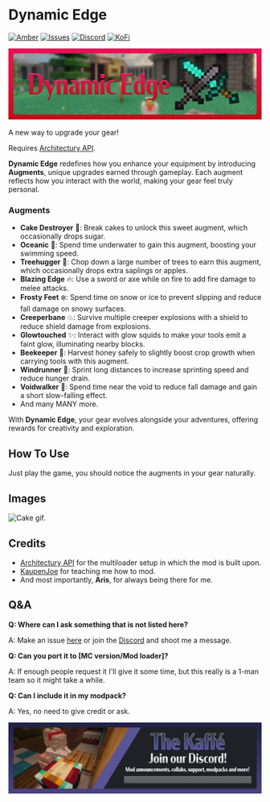 # Dynamic Edge

[![Amber](https://img.shields.io/badge/Amber-iamkaf?style=for-the-badge&label=Requires&color=%23ebb134)](https://modrinth.com/mod/amber) [![Issues](https://img.shields.io/github/issues/iamkaf/mod-issues?style=for-the-badge&color=%23eee)](https://github.com/iamkaf/mod-issues) [![Discord](https://img.shields.io/discord/1207469438719492176?style=for-the-badge&logo=discord&label=DISCORD&color=%235865F2)](https://discord.gg/HV5WgTksaB) [![KoFi](https://img.shields.io/badge/KoFi-iamkaf?style=for-the-badge&logo=kofi&logoColor=%2330d1e3&label=Support%20Me&color=%2330d1e3)](https://ko-fi.com/iamkaffe)

![Dynamic Edge](https://raw.githubusercontent.com/iamkaf/modresources/refs/heads/main/pages/dynamicedge/banner.png)

A new way to upgrade your gear!

Requires [Architectury API](https://modrinth.com/mod/architectury-api).



**Dynamic Edge** redefines how you enhance your equipment by introducing **Augments**, unique upgrades earned through gameplay. Each augment reflects how you interact with the world, making your gear feel truly personal.  

### **Augments**  
- **Cake Destroyer** 🎂: Break cakes to unlock this sweet augment, which occasionally drops sugar.  
- **Oceanic** 🌊: Spend time underwater to gain this augment, boosting your swimming speed.  
- **Treehugger** 🌳: Chop down a large number of trees to earn this augment, which occasionally drops extra saplings or apples.  
- **Blazing Edge** 🔥: Use a sword or axe while on fire to add fire damage to melee attacks.  
- **Frosty Feet** ❄️: Spend time on snow or ice to prevent slipping and reduce fall damage on snowy surfaces.  
- **Creeperbane** 💥: Survive multiple creeper explosions with a shield to reduce shield damage from explosions.  
- **Glowtouched** ✨: Interact with glow squids to make your tools emit a faint glow, illuminating nearby blocks.  
- **Beekeeper** 🐝: Harvest honey safely to slightly boost crop growth when carrying tools with this augment.  
- **Windrunner** 💨: Sprint long distances to increase sprinting speed and reduce hunger drain.  
- **Voidwalker** 🌌: Spend time near the void to reduce fall damage and gain a short slow-falling effect.  
- And many MANY more.

With **Dynamic Edge**, your gear evolves alongside your adventures, offering rewards for creativity and exploration.

## How To Use

Just play the game, you should notice the augments in your gear naturally.

## Images

![Cake gif.](https://i.imgur.com/m86rg15.gif)

## Credits

- [Architectury API](https://modrinth.com/mod/architectury-api) for the multiloader setup in which the mod is built upon.
- [KaupenJoe](https://www.youtube.com/@ModdingByKaupenjoe) for teaching me how to mod.
- And most importantly, **Aris**, for always being there for me.

## Q&A

**Q: Where can I ask something that is not listed here?**

A: Make an issue [here](https://github.com/iamkaf/mod-issues) or join the [Discord](https://discord.gg/HV5WgTksaB) and shoot me a message.


**Q: Can you port it to [MC version/Mod loader]?**

A: If enough people request it I'll give it some time, but this really is a 1-man team so it might take a while.


**Q: Can I include it in my modpack?**

A: Yes, no need to give credit or ask.

[![Join our Discord](https://raw.githubusercontent.com/iamkaf/modresources/refs/heads/main/pages/common/discord.png)](https://discord.gg/HV5WgTksaB)


